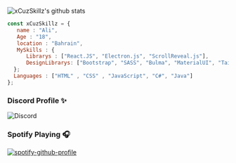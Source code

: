 ![xCuzSkillz's github stats](https://github-readme-stats.vercel.app/api?username=xCuzSkillz&show_icons=true&theme=nightowl)
```js
const xCuzSkillz = {
   name : "Ali",
   Age : "18",
   location : "Bahrain",
   MySkills : {
      Librarys : ["React.JS", "Electron.js", "ScrollReveal.js"],
      DesignLibrarys: ["Bootstrap", "SASS", "Bulma", "MaterialUI", "Tailwind"]
  };
  Languages : ["HTML" , "CSS" , "JavaScript", "C#", "Java"]
};
```

### Discord Profile ✨
![Discord](https://discord.c99.nl/widget/theme-1/323930938125844480.png)

### Spotify Playing 🎧
[![spotify-github-profile](https://spotify-github-profile.vercel.app/api/view?uid=bb5e7y8mfcco6zb9axn8a3cq6&cover_image=true&theme=default)](https://spotify-github-profile.vercel.app/api/view?uid=13dc3f2e77d748cc942faa51e80dbc42&redirect=true)

